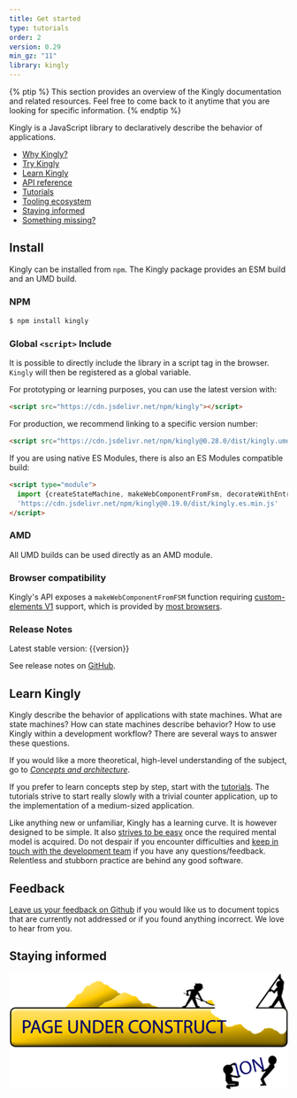 ```yaml
---
title: Get started
type: tutorials
order: 2
version: 0.29
min_gz: "11"
library: kingly
---
```


{% ptip %}
This section provides an overview of the Kingly documentation and related resources. Feel free to come back to it anytime that you are looking for specific information.
{% endptip %}

Kingly is a JavaScript library to declaratively describe the behavior of applications. 

- [Why Kingly?](./index.html)
- [Try Kingly](#Install)
- [Learn Kingly](#Learn-Kingly)
- [API reference](../api/index.html)
- [Tutorials](./counter-application.html)
- [Tooling ecosystem](../tooling/tools_overview.html)
- [Staying informed](#Staying-Informed)
- [Something missing?](#Feedback)

## Install
Kingly can be installed from `npm`. The Kingly package provides an ESM build and an UMD build. 

### NPM

``` bash
$ npm install kingly
```

### Global `<script>` Include
It is possible to directly include the library in a script tag in the browser. `Kingly` will then be registered as a global variable.

For prototyping or learning purposes, you can use the latest version with:

``` html
<script src="https://cdn.jsdelivr.net/npm/kingly"></script>
```

For production, we recommend linking to a specific version number:

``` html
<script src="https://cdn.jsdelivr.net/npm/kingly@0.28.0/dist/kingly.umd.min.js"></script>
```

If you are using native ES Modules, there is also an ES Modules compatible build:

``` html
<script type="module">
  import {createStateMachine, makeWebComponentFromFsm, decorateWithEntryActions, traceFSM} from 
  'https://cdn.jsdelivr.net/npm/kingly@0.19.0/dist/kingly.es.min.js'
</script>
```

### AMD

All UMD builds can be used directly as an AMD module.

### Browser compatibility
Kingly's API exposes a `makeWebComponentFromFSM` function requiring [custom-elements V1](https://developers.google.com/web/fundamentals/web-components/customelements) support, which is provided by [most browsers](https://caniuse.com/#feat=custom-elementsv1).

### Release Notes
Latest stable version: {{version}}

See release notes on [GitHub](https://github.com/brucou/kingly/releases).

## Learn Kingly
Kingly describe the behavior of applications with state machines. What are state machines? How can state machines describe behavior? How to use Kingly within a development workflow? There are several ways to answer these questions. 

If you would like a more theoretical, high-level understanding of the subject, go to [*Concepts and architecture*](../concepts).

If you prefer to learn concepts step by step, start with the [tutorials](./counter-application.html). The tutorials strive to start really slowly with a trivial counter application, up to the implementation of a medium-sized application. 

Like anything new or unfamiliar, Kingly has a learning curve. It is however designed to be simple. It also [strives to be easy](https://paulrcook.com/simple-made-easy) once the required mental model is acquired. Do not despair if you encounter difficulties and [keep in touch with 
the development team](https://github.com/brucou/kingly/issues/new) if you have any questions/feedback. Relentless and stubborn practice are behind any good software.

## Feedback
[Leave us your feedback on Github](https://github.com/brucou/kingly/issues/new) if you would like us to document topics that are currently not addressed or if you found anything incorrect. We love to hear from you.

## Staying informed
![](../../images/coming-soon/pngkit_under-construction-sign-png_880130.png)
